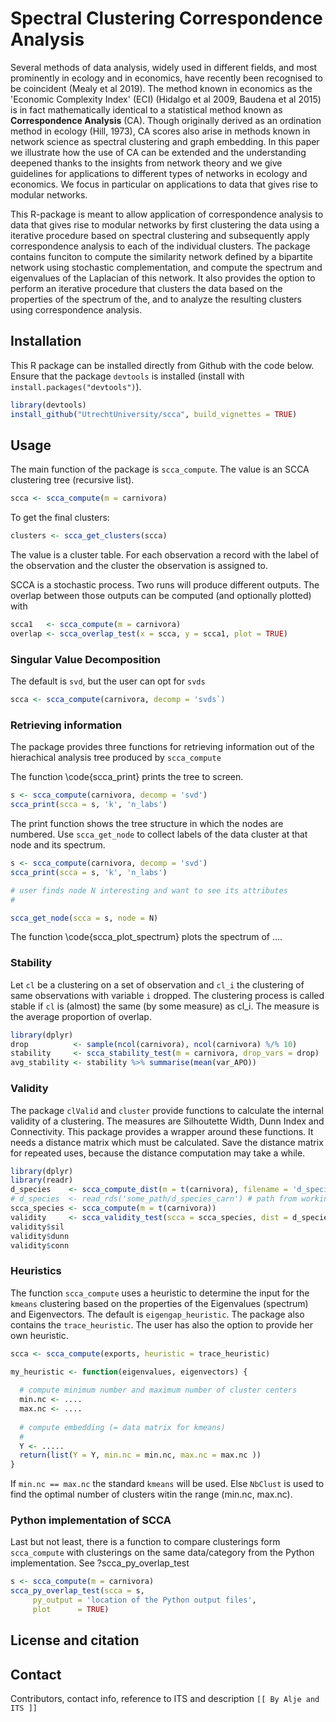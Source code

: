 # Spectral Clustering Correspondence Analysis

Several methods of data analysis, widely used in different fields, and most prominently in ecology and in economics,  have recently been recognised to be coincident (Mealy et al 2019). The method known in economics as the 'Economic Complexity Index' (ECI) (Hidalgo et al 2009, Baudena et al 2015) is in fact mathematically identical to a statistical method known as **Correspondence Analysis** (CA). Though originally derived as an ordination method in ecology (Hill, 1973), CA scores also arise in methods known in network science as spectral clustering and graph embedding. In this paper we illustrate how the use of CA can be extended and the understanding deepened thanks to the insights from network theory and we give guidelines for applications to different types of networks in ecology and economics. We focus in particular on applications to data that gives rise to modular networks.

This R-package is meant to allow application of correspondence analysis to data that gives rise to modular networks by first clustering the data using a iterative procedure based on spectral clustering and subsequently apply correspondence analysis to each of the individual clusters. The package contains funciton to compute the similarity network defined by a bipartite network using stochastic complementation, and compute the spectrum and eigenvalues of the Laplacian of this network. It also provides the option to perform an iterative procedure that clusters the data based on the properties of the spectrum of the, and to analyze the resulting clusters using correspondence analysis.

## Installation

This R package can be installed directly from Github with the code below. Ensure that the package `devtools` is installed (install with `install.packages("devtools")`).


``` R 
library(devtools)
install_github("UtrechtUniversity/scca", build_vignettes = TRUE)
```

## Usage

The main function of the package is `scca_compute`. The value is an SCCA clustering tree (recursive list).

``` R
scca <- scca_compute(m = carnivora)
```

To get the final clusters:

``` R
clusters <- scca_get_clusters(scca)
```

The value is a cluster table. For each observation a record with the label of the observation and the cluster the observation is assigned to.

SCCA is a stochastic process. Two runs will produce different outputs. The overlap between those outputs can be computed (and optionally plotted) with

``` R
scca1   <- scca_compute(m = carnivora)
overlap <- scca_overlap_test(x = scca, y = scca1, plot = TRUE)
```

### Singular Value Decomposition

The default is `svd`, but the user can opt for `svds`

``` R
scca <- scca_compute(carnivora, decomp = 'svds`)
```

### Retrieving information

The package provides three functions for retrieving information out of the hierachical analysis tree produced by `scca_compute`

The function \code{scca_print} prints the tree to screen.

``` R
s <- scca_compute(carnivora, decomp = 'svd')
scca_print(scca = s, 'k', 'n_labs')
```

The print function shows the tree structure in which the nodes are numbered. Use `scca_get_node` to collect labels of the data cluster at that node and its spectrum. 

``` R
s <- scca_compute(carnivora, decomp = 'svd')
scca_print(scca = s, 'k', 'n_labs')

# user finds node N interesting and want to see its attributes
#

scca_get_node(scca = s, node = N)
```

The function \code{scca_plot_spectrum} plots the spectrum of ....

### Stability

Let `cl` be a clustering on a set of observation and `cl_i` the clustering of same observations with variable `i` dropped. The clustering process is called stable if `cl` is (almost) the same (by some measure) as cl_i. The measure is the average proportion of overlap.

``` R
library(dplyr)
drop          <- sample(ncol(carnivora), ncol(carnivora) %/% 10)
stability     <- scca_stability_test(m = carnivora, drop_vars = drop)
avg_stability <- stability %>% summarise(mean(var_APO))
``` 
### Validity

The package `clValid` and `cluster` provide functions to calculate the internal validity of a clustering. The measures are Silhoutette Width, Dunn Index and Connectivity. This package provides a wrapper around these functions. It needs a distance matrix which must be calculated. Save the distance matrix for repeated uses, because the distance computation may take a while. 

``` R
library(dplyr)
library(readr)
d_species    <- scca_compute_dist(m = t(carnivora), filename = 'd_species')
# d_species  <- read_rds('some_path/d_species_carn') # path from working directory
scca_species <- scca_compute(m = t(carnivora))
validity     <- scca_validity_test(scca = scca_species, dist = d_species)
validity$sil
validity$dunn
validity$conn
```

### Heuristics 

The function `scca_compute` uses a heuristic to determine the input for the `kmeans` clustering based on the properties of the Eigenvalues (spectrum) and Eigenvectors. The default is `eigengap_heuristic`. The package also contains the `trace_heuristic`. The user has also the option to provide her own heuristic.

``` R
scca <- scca_compute(exports, heuristic = trace_heuristic)

my_heuristic <- function(eigenvalues, eigenvectors) {
  
  # compute minimum number and maximum number of cluster centers
  min.nc <- ....
  max.nc <- ....
  
  # compute embedding (= data matrix for kmeans)
  #
  Y <- .....
  return(list(Y = Y, min.nc = min.nc, max.nc = max.nc ))
}
```

If `min.nc == max.nc` the standard `kmeans` will be used. Else `NbClust` is used to find the optimal number of clusters witin the range (min.nc, max.nc).


### Python implementation of SCCA

Last but not least, there is a function to compare clusterings form `scca_compute` with clusterings on the same data/category from the Python implementation. See ?scca_py_overlap_test

``` R
s <- scca_compute(m = carnivora)
scca_py_overlap_test(scca = s, 
     py_output = 'location of the Python output files',
     plot      = TRUE)
```

## License and citation

## Contact

Contributors, contact info, reference to ITS and description `[[ By Alje and ITS ]]`


